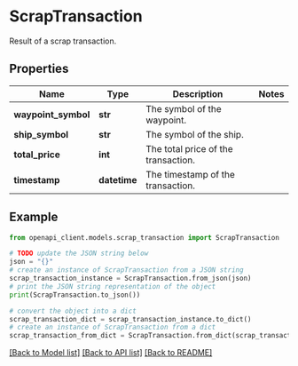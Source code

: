 # ScrapTransaction

Result of a scrap transaction.

## Properties

Name | Type | Description | Notes
------------ | ------------- | ------------- | -------------
**waypoint_symbol** | **str** | The symbol of the waypoint. | 
**ship_symbol** | **str** | The symbol of the ship. | 
**total_price** | **int** | The total price of the transaction. | 
**timestamp** | **datetime** | The timestamp of the transaction. | 

## Example

```python
from openapi_client.models.scrap_transaction import ScrapTransaction

# TODO update the JSON string below
json = "{}"
# create an instance of ScrapTransaction from a JSON string
scrap_transaction_instance = ScrapTransaction.from_json(json)
# print the JSON string representation of the object
print(ScrapTransaction.to_json())

# convert the object into a dict
scrap_transaction_dict = scrap_transaction_instance.to_dict()
# create an instance of ScrapTransaction from a dict
scrap_transaction_from_dict = ScrapTransaction.from_dict(scrap_transaction_dict)
```
[[Back to Model list]](../README.md#documentation-for-models) [[Back to API list]](../README.md#documentation-for-api-endpoints) [[Back to README]](../README.md)


